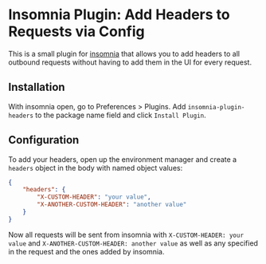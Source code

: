 # Insomnia Plugin: Add Headers to Requests via Config

This is a small plugin for [insomnia](https://github.com/getinsomnia/insomnia) that allows you to add headers to all outbound requests without having to add them in the UI for every request.

## Installation

With insomnia open, go to Preferences > Plugins. Add `insomnia-plugin-headers` to the package name field and click `Install Plugin`.

## Configuration

To add your headers, open up the environment manager and create a `headers` object in the body with named object values:

```json
{
    "headers": {
        "X-CUSTOM-HEADER": "your value",
        "X-ANOTHER-CUSTOM-HEADER": "another value"
    }
}
```

Now all requests will be sent from insomnia with `X-CUSTOM-HEADER: your value` and `X-ANOTHER-CUSTOM-HEADER: another value` as well as any specified in the request and the ones added by insomnia.
